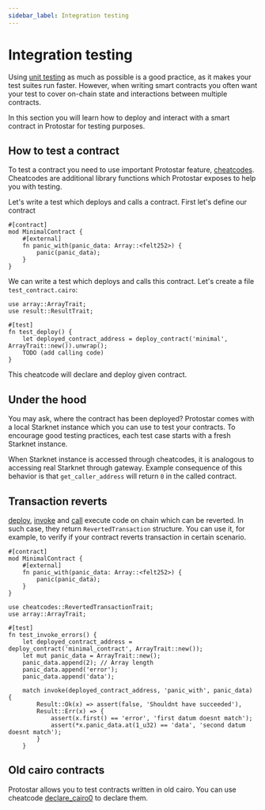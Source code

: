 ```yaml
---
sidebar_label: Integration testing
---
```


# Integration testing

Using [unit testing](./01-unit-testing.md) as much as possible is a good practice, as it makes your test suites run faster. However, when writing smart contracts you often want your test to cover on-chain state and interactions between multiple contracts.

In this section you will learn how to deploy and interact with a smart contract in Protostar for testing purposes. 

## How to test a contract
To test a contract you need to use important Protostar feature, [cheatcodes](./03-cheatcodes.md). Cheatcodes are additional library functions which Protostar exposes to help you with testing.

Let's write a test which deploys and calls a contract. First let's define our contract 

```cairo title="Deployed contract"
#[contract]
mod MinimalContract {
    #[external]
    fn panic_with(panic_data: Array::<felt252>) {
        panic(panic_data);
    }
}
```

We can write a test which deploys and calls this contract. Let's create a file `test_contract.cairo`:
```cairo title="Example"
use array::ArrayTrait;
use result::ResultTrait;

#[test]
fn test_deploy() {
    let deployed_contract_address = deploy_contract('minimal', ArrayTrait::new()).unwrap();
    TODO (add calling code)
}
```
This cheatcode will declare and deploy given contract.

## Under the hood
You may ask, where the contract has been deployed? Protostar comes with a local Starknet instance which you can use to test your contracts. 
To encourage good testing practices, each test case starts with a fresh Starknet instance. 

When Starknet instance is accessed through cheatcodes, it is analogous to accessing real Starknet through gateway. Example consequence of this behavior is that `get_caller_address` will return `0` in the called contract.

## Transaction reverts

[deploy](./cheatcodes-refernce/deploy.md), [invoke](./cheatcodes-refernce/invoke.md) and [call](./cheatcodes-refernce/call.md) execute code on chain which can be reverted.
In such case, they return `RevertedTransaction` structure. You can use it, for example, to verify if your contract reverts transaction in certain scenario.

```cairo title="Deployed contract"
#[contract]
mod MinimalContract {
    #[external]
    fn panic_with(panic_data: Array::<felt252>) {
        panic(panic_data);
    }
}
```
```cairo title="Test"
use cheatcodes::RevertedTransactionTrait;
use array::ArrayTrait;

#[test]
fn test_invoke_errors() {
    let deployed_contract_address = deploy_contract('minimal_contract', ArrayTrait::new());
    let mut panic_data = ArrayTrait::new();
    panic_data.append(2); // Array length
    panic_data.append('error');
    panic_data.append('data');
    
    match invoke(deployed_contract_address, 'panic_with', panic_data) {
        Result::Ok(x) => assert(false, 'Shouldnt have succeeded'),
        Result::Err(x) => {
            assert(x.first() == 'error', 'first datum doesnt match');
            assert(*x.panic_data.at(1_u32) == 'data', 'second datum doesnt match');
        }
    }
```

## Old cairo contracts

Protostar allows you to test contracts written in old cairo. You can use cheatcode [declare_cairo0](./cheatcodes-refernce/declare-cairo0.md) to declare them.